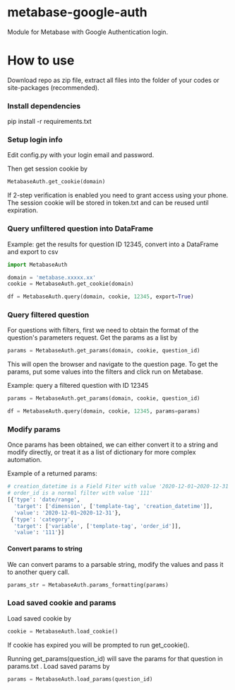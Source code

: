 # metabase-google-auth

Module for Metabase with Google Authentication login.

# How to use
Download repo as zip file, extract all files into the folder of your codes or site-packages (recommended).
### Install dependencies
pip install -r requirements.txt

### Setup login info
Edit config.py with your login email and password.

Then get session cookie by

```python
MetabaseAuth.get_cookie(domain)
```
If 2-step verification is enabled you need to grant access using your phone.
The session cookie will be stored in token.txt and can be reused until expiration.

### Query unfiltered question into DataFrame
Example: get the results for question ID 12345, convert into a DataFrame and export to csv
```python
import MetabaseAuth

domain = 'metabase.xxxxx.xx'
cookie = MetabaseAuth.get_cookie(domain)

df = MetabaseAuth.query(domain, cookie, 12345, export=True)
```

### Query filtered question
For questions with filters, first we need to obtain the format of the question's parameters request. Get the params as a list by
```python
params = MetabaseAuth.get_params(domain, cookie, question_id)
```
This will open the browser and navigate to the question page. To get the params, put some values into the filters and click run on Metabase.

Example: query a filtered question with ID 12345
```python
params = MetabaseAuth.get_params(domain, cookie, question_id)

df = MetabaseAuth.query(domain, cookie, 12345, params=params)
```

### Modify params
Once params has been obtained, we can either convert it to a string and modify directly, or treat it as a list of dictionary for more complex automation.

Example of a returned params:
```python
# creation_datetime is a Field Fiter with value '2020-12-01~2020-12-31'
# order_id is a normal filter with value '111'
[{'type': 'date/range',
  'target': ['dimension', ['template-tag', 'creation_datetime']],
  'value': '2020-12-01~2020-12-31'},
 {'type': 'category',
  'target': ['variable', ['template-tag', 'order_id']],
  'value': '111'}]
```
#### Convert params to string
We can convert params to a parsable string, modify the values and pass it to another query call.
```python
params_str = MetabaseAuth.params_formatting(params)
```

### Load saved cookie and params
Load saved cookie by
```python
cookie = MetabaseAuth.load_cookie()
```
If cookie has expired you will be prompted to run get_cookie().


Running get_params(question_id) will save the params for that question in params.txt . Load saved params by
```python
params = MetabaseAuth.load_params(question_id)
```
